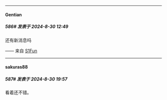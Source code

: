 ﻿
*****

####  Gentian  
##### 586#       发表于 2024-8-30 12:49

还有新消息吗

—— 来自 [S1Fun](https://s1fun.koalcat.com)


*****

####  sakuras88  
##### 587#       发表于 2024-8-30 19:57

看着还不错。

